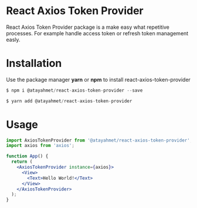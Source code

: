 # React Axios Token Provider

React Axios Token Provider package is a make easy what repetitive processes. For example handle access token or refresh token management easly.

# Installation

Use the package manager **yarn** or **npm** to install react-axios-token-provider

```js
$ npm i @atayahmet/react-axios-token-provider --save
```

```js
$ yarn add @atayahmet/react-axios-token-provider
```


# Usage

```jsx
import AxiosTokenProvider from '@atayahmet/react-axios-token-provider';
import axios from 'axios';

function App() {
  return (
    <AxiosTokenProvider instance={axios}>
      <View>
        <Text>Hello World!</Text>
      </View>
    </AxiosTokenProvider>
  );
}
```
